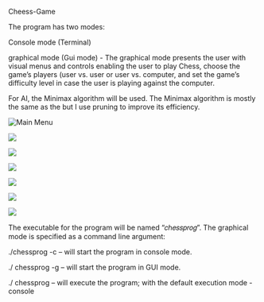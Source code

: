 Cheess-Game

The program has two modes:

Console mode (Terminal)

graphical mode (Gui mode) - The graphical mode presents the user with visual
menus and controls enabling the user to play Chess, choose the game’s players (user vs. user
or user vs. computer, and set the game’s difficulty level in case the user is playing against the
computer.

For AI, the Minimax algorithm will be used. The Minimax algorithm is mostly the same as the but I use pruning to improve its efficiency.

![Main Menu](Screenshots/Chess_1.PNG)

![](Screenshots/Chess_2.PNG)

![](Screenshots/Chess_3.PNG)

![](Screenshots/Chess_4.PNG)

![](Screenshots/Chess_5.PNG)

![](Screenshots/Chess_6.PNG)

![](Screenshots/Chess_7.PNG)

The executable for the program will be named “𝑐ℎ𝑒𝑠𝑠𝑝𝑟𝑜𝑔”. The graphical mode is specified
as a command line argument:

./chessprog -c – will start the program in console mode.

./ chessprog -g – will start the program in GUI mode.

./ chessprog – will execute the program; with the default execution mode - console
